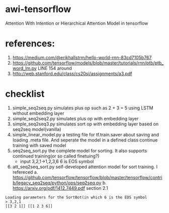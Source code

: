 # awi-tensorflow
Attention With Intention or Hierarchical Attention Model in tensorflow

# references:
1. https://medium.com/@erikhallstrm/hello-world-rnn-83cd7105b767
2. https://github.com/tensorflow/models/blob/master/tutorials/rnn/ptb/ptb_word_lm.py LINE 154 around
3. http://web.stanford.edu/class/cs20si/assignments/a3.pdf

# checklist
1. simple_seq2seq.py simulates plus op such as 2 + 3 = 5 using LSTM without embedding layer
2. simple_seq2seq2.py simulates plus op with embedding layer
3. simple_seq2seq3.py simulates sort op with embedding layer based on seq2seq model(vanilla)
4. simple_linear_model.py a testing file for tf.train.saver about saving and loading .meta file. And seperate the
    model in a defined class
   continue training with saved model
5. seq2seq_sort.py the complete model for sorting. It also supports continued training(or so called finetuing?)
    * input 3,2,1->1,2,3,6 6 is EOS symbol
6. att_seq2seq_sort.py self-developed attention model for sort training. I refereced
a. https://github.com/tensorflow/tensorflow/blob/master/tensorflow/contrib/legacy_seq2seq/python/ops/seq2seq.py
b. https://arxiv.org/pdf/1412.7449.pdf section 2.1
```
Loading parameters for the SortBot(in which 6 is the EOS symbol
> 3,2,1
[[3 2 1]] [[1 2 3 6]]
```


